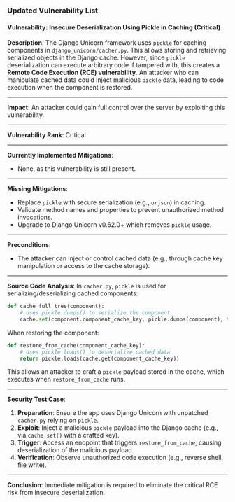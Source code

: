 ### Updated Vulnerability List

#### Vulnerability: Insecure Deserialization Using Pickle in Caching (Critical)
**Description**:
The Django Unicorn framework uses `pickle` for caching components in `django_unicorn/cacher.py`. This allows storing and retrieving serialized objects in the Django cache. However, since `pickle` deserialization can execute arbitrary code if tampered with, this creates a **Remote Code Execution (RCE) vulnerability**. An attacker who can manipulate cached data could inject malicious `pickle` data, leading to code execution when the component is restored.

---

**Impact**:
An attacker could gain full control over the server by exploiting this vulnerability.

---

**Vulnerability Rank**: Critical

---

**Currently Implemented Mitigations**:
- None, as this vulnerability is still present.

---

**Missing Mitigations**:
- Replace `pickle` with secure serialization (e.g., `orjson`) in caching.
- Validate method names and properties to prevent unauthorized method invocations.
- Upgrade to Django Unicorn v0.62.0+ which removes `pickle` usage.

---

**Preconditions**:
- The attacker can inject or control cached data (e.g., through cache key manipulation or access to the cache storage).

---

**Source Code Analysis**:
In `cacher.py`, `pickle` is used for serializing/deserializing cached components:
```python
def cache_full_tree(component):
    # Uses pickle.dumps() to serialize the component
    cache.set(component.component_cache_key, pickle.dumps(component), timeout=...)
```

When restoring the component:
```python
def restore_from_cache(component_cache_key):
    # Uses pickle.loads() to deserialize cached data
    return pickle.loads(cache.get(component_cache_key))
```

This allows an attacker to craft a `pickle` payload stored in the cache, which executes when `restore_from_cache` runs.

---

**Security Test Case**:
1. **Preparation**: Ensure the app uses Django Unicorn with unpatched `cacher.py` relying on `pickle`.
2. **Exploit**: Inject a malicious `pickle` payload into the Django cache (e.g., via `cache.set()` with a crafted key).
3. **Trigger**: Access an endpoint that triggers `restore_from_cache`, causing deserialization of the malicious payload.
4. **Verification**: Observe unauthorized code execution (e.g., reverse shell, file write).

---

**Conclusion**:
Immediate mitigation is required to eliminate the critical RCE risk from insecure deserialization.
